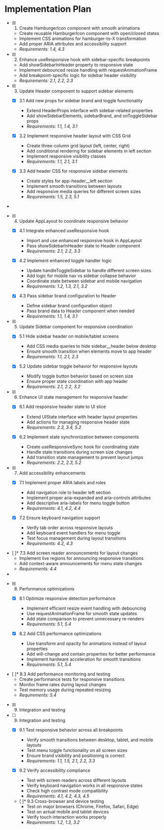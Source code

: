 # Implementation Plan

- [x] 1. Create HamburgerIcon component with smooth animations





  - Create reusable HamburgerIcon component with open/closed states
  - Implement CSS animations for hamburger-to-X transformation
  - Add proper ARIA attributes and accessibility support
  - _Requirements: 1.4, 4.3_


- [x] 2. Enhance useResponsive hook with sidebar-specific breakpoints




  - Add showSidebarInHeader property to responsive state
  - Implement debounced resize handling with requestAnimationFrame
  - Add breakpoint-specific logic for sidebar header visibility
  - _Requirements: 2.1, 2.2, 2.3_


- [x] 3. Update Header component to support sidebar elements




  - [x] 3.1 Add new props for sidebar brand and toggle functionality


    - Extend HeaderProps interface with sidebar-related properties
    - Add showSidebarElements, sidebarBrand, and onToggleSidebar props
    - _Requirements: 1.1, 1.4, 3.1_


  - [x] 3.2 Implement responsive header layout with CSS Grid

    - Create three-column grid layout (left, center, right)
    - Add conditional rendering for sidebar elements in left section
    - Implement responsive visibility classes
    - _Requirements: 1.1, 2.1, 3.1_

  - [x] 3.3 Add header CSS for responsive sidebar elements


    - Create styles for app-header__left section
    - Implement smooth transitions between layouts
    - Add responsive media queries for different screen sizes
    - _Requirements: 1.5, 2.3, 5.1_
-

- [x] 4. Update AppLayout to coordinate responsive behavior



  - [x] 4.1 Integrate enhanced useResponsive hook


    - Import and use enhanced responsive hook in AppLayout
    - Pass showSidebarInHeader state to Header component
    - _Requirements: 2.1, 2.2, 3.3_

  - [x] 4.2 Implement enhanced toggle handler logic


    - Update handleToggleSidebar to handle different screen sizes
    - Add logic for mobile nav vs sidebar collapse behavior
    - Coordinate state between sidebar and mobile navigation
    - _Requirements: 1.2, 1.3, 2.1, 3.2_

  - [x] 4.3 Pass sidebar brand configuration to Header


    - Define sidebar brand configuration object
    - Pass brand data to Header component when needed
    - _Requirements: 1.1, 1.4, 3.1_

- [x] 5. Update Sidebar component for responsive coordination





  - [x] 5.1 Hide sidebar header on mobile/tablet screens


    - Add CSS media queries to hide sidebar__header below desktop
    - Ensure smooth transition when elements move to app header
    - _Requirements: 1.1, 2.1, 2.3_

  - [x] 5.2 Update sidebar toggle behavior for responsive layouts


    - Modify toggle button behavior based on screen size
    - Ensure proper state coordination with app header
    - _Requirements: 2.1, 2.2, 3.2_


- [x] 6. Enhance UI state management for responsive header




  - [x] 6.1 Add responsive header state to UI slice


    - Extend UIState interface with header layout properties
    - Add actions for managing responsive header state
    - _Requirements: 2.3, 3.4, 5.2_

  - [x] 6.2 Implement state synchronization between components


    - Create useResponsiveSync hook for coordinating state
    - Handle state transitions during screen size changes
    - Add transition state management to prevent layout jumps
    - _Requirements: 2.2, 2.3, 5.2_

- [x] 7. Add accessibility enhancements





  - [x] 7.1 Implement proper ARIA labels and roles


    - Add navigation role to header left section
    - Implement proper aria-expanded and aria-controls attributes
    - Add descriptive aria-labels for menu toggle button
    - _Requirements: 4.1, 4.2, 4.4_

  - [x] 7.2 Ensure keyboard navigation support


    - Verify tab order across responsive layouts
    - Add keyboard event handlers for menu toggle
    - Test focus management during layout transitions
    - _Requirements: 4.2, 4.3_

- [ ]* 7.3 Add screen reader announcements for layout changes
    - Implement live regions for announcing responsive transitions
    - Add context-aware announcements for menu state changes
    - _Requirements: 4.4_
-

- [x] 8. Performance optimizations




  - [x] 8.1 Optimize responsive detection performance


    - Implement efficient resize event handling with debouncing
    - Use requestAnimationFrame for smooth state updates
    - Add state comparison to prevent unnecessary re-renders
    - _Requirements: 5.1, 5.4_

  - [x] 8.2 Add CSS performance optimizations


    - Use transform and opacity for animations instead of layout properties
    - Add will-change and contain properties for better performance
    - Implement hardware acceleration for smooth transitions
    - _Requirements: 5.1, 5.4_

- [ ]* 8.3 Add performance monitoring and testing
    - Create performance tests for responsive transitions
    - Monitor frame rates during layout changes
    - Test memory usage during repeated resizing
    - _Requirements: 5.4_
- [x] 9. Integration and testing




- [ ] 9. Integration and testing

  - [x] 9.1 Test responsive behavior across all breakpoints


    - Verify smooth transitions between desktop, tablet, and mobile layouts
    - Test menu toggle functionality on all screen sizes
    - Ensure brand visibility and positioning is correct
    - _Requirements: 1.1, 1.5, 2.1, 2.2, 3.3_

  - [x] 9.2 Verify accessibility compliance

    - Test with screen readers across different layouts
    - Verify keyboard navigation works in all responsive states
    - Check high contrast mode compatibility
    - _Requirements: 4.1, 4.2, 4.3, 4.5_

  - [ ]* 9.3 Cross-browser and device testing
    - Test on major browsers (Chrome, Firefox, Safari, Edge)
    - Test on actual mobile and tablet devices
    - Verify touch interaction works properly
    - _Requirements: 1.2, 1.3, 3.2_